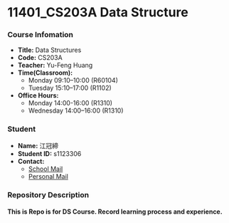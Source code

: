 # 11401_CS203A  Data Structure
### Course Infomation
- **Title:** Data Structures  
- **Code:** CS203A  
- **Teacher:** Yu-Feng Huang  
- **Time(Classroom):** 
    - Monday 09:10–10:00 (R60104)
    - Tuesday 15:10–17:00 (R1102) 
- **Office Hours:** 
    - Monday 14:00-16:00 (R1310)  
    - Wednesday 14:00–16:00 (R1310)  
### Student
- **Name:** 江冠締
- **Student ID:** s1123306
- **Contact:** 
    - [School Mail](mailto:s1123306@mail.yzu.edu.tw, "School Mail")
    - [Personal Mail](mailto:contact@bradon.cc)
### Repository Description
#### This is Repo is for DS Course. Record learning process and experience.
